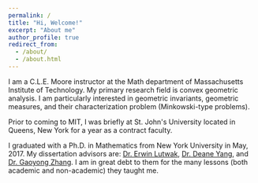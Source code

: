```yaml
---
permalink: /
title: "Hi, Welcome!"
excerpt: "About me"
author_profile: true
redirect_from: 
  - /about/
  - /about.html
---
```


I am a C.L.E. Moore instructor at the Math department of Massachusetts Institute of Technology. My primary research field is convex geometric analysis. I am particularly interested in geometric invariants, geometric measures, and their characterization problem (Minkowski-type problems). 

Prior to coming to MIT, I was briefly at St. John's University located in Queens, New York for a year as a contract faculty. 

I graduated with a Ph.D. in Mathematics from New York University in May, 2017. My dissertation advisors are: [Dr. Erwin Lutwak](https://cims.nyu.edu/people/profiles/LUTWAK_Erwin.html), [Dr. Deane Yang](https://cims.nyu.edu/~yangd/), and [Dr. Gaoyong Zhang](https://cims.nyu.edu/~gaoyong/). I am in great debt to them for the many lessons (both academic and non-academic) they taught me.
